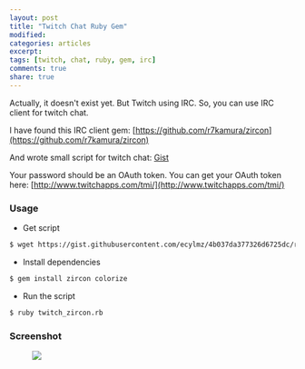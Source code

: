 ```yaml
---
layout: post
title: "Twitch Chat Ruby Gem"
modified:
categories: articles
excerpt:
tags: [twitch, chat, ruby, gem, irc]
comments: true
share: true
---
```


Actually, it doesn't exist yet. But Twitch using IRC. So, you can use IRC client for twitch chat.

I have found this IRC client gem: [https://github.com/r7kamura/zircon](https://github.com/r7kamura/zircon)

And wrote small script for twitch chat: [Gist](https://gist.github.com/4b037da377326d6725dc)

Your password should be an OAuth token. You can get your OAuth token here: [http://www.twitchapps.com/tmi/](http://www.twitchapps.com/tmi/)


### Usage

- Get script

```sh
$ wget https://gist.githubusercontent.com/ecylmz/4b037da377326d6725dc/raw/927943bd12210a03cca4dee0dcd7f3247607a22d/twitch_zircon.rb
```

- Install dependencies

```sh
$ gem install zircon colorize
```

- Run the script

```sh
$ ruby twitch_zircon.rb
```

### Screenshot

<figure>
        <img src="http://ecylmz.com/file/ruby_twitch.png">
</figure>

